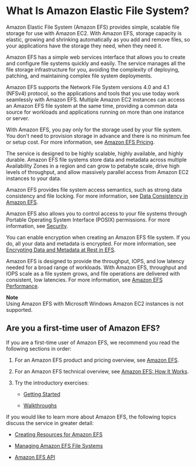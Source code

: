 # What Is Amazon Elastic File System?<a name="whatisefs"></a>

Amazon Elastic File System \(Amazon EFS\) provides simple, scalable file storage for use with Amazon EC2\. With Amazon EFS, storage capacity is elastic, growing and shrinking automatically as you add and remove files, so your applications have the storage they need, when they need it\.

Amazon EFS has a simple web services interface that allows you to create and configure file systems quickly and easily\. The service manages all the file storage infrastructure for you, avoiding the complexity of deploying, patching, and maintaining complex file system deployments\.

Amazon EFS supports the Network File System versions 4\.0 and 4\.1 \(NFSv4\) protocol, so the applications and tools that you use today work seamlessly with Amazon EFS\. Multiple Amazon EC2 instances can access an Amazon EFS file system at the same time, providing a common data source for workloads and applications running on more than one instance or server\.

With Amazon EFS, you pay only for the storage used by your file system\. You don't need to provision storage in advance and there is no minimum fee or setup cost\. For more information, see [Amazon EFS Pricing](https://aws.amazon.com/efs/pricing)\.

The service is designed to be highly scalable, highly available, and highly durable\. Amazon EFS file systems store data and metadata across multiple Availability Zones in a region and can grow to petabyte scale, drive high levels of throughput, and allow massively parallel access from Amazon EC2 instances to your data\.

Amazon EFS provides file system access semantics, such as strong data consistency and file locking\. For more information, see [Data Consistency in Amazon EFS](how-it-works.md#consistency)\.

 Amazon EFS also allows you to control access to your file systems through Portable Operating System Interface \(POSIX\) permissions\. For more information, see [Security](security-considerations.md)\.

You can enable encryption when creating an Amazon EFS file system\. If you do, all your data and metadata is encrypted\. For more information, see [Encrypting Data and Metadata at Rest in EFS](encryption.md)\.

Amazon EFS is designed to provide the throughput, IOPS, and low latency needed for a broad range of workloads\. With Amazon EFS, throughput and IOPS scale as a file system grows, and file operations are delivered with consistent, low latencies\. For more information, see [Amazon EFS Performance](performance.md)\.

**Note**  
Using Amazon EFS with Microsoft Windows Amazon EC2 instances is not supported\.

## Are you a first\-time user of Amazon EFS?<a name="welcome-first-time-user"></a>

 If you are a first\-time user of Amazon EFS, we recommend you read the following sections in order:

1. For an Amazon EFS product and pricing overview, see [Amazon EFS](https://aws.amazon.com/efs/)\.

1. For an Amazon EFS technical overview, see [Amazon EFS: How It Works](how-it-works.md)\. 

1. Try the introductory exercises:

   + [Getting Started](getting-started.md)

   + [Walkthroughs](walkthroughs.md)

If you would like to learn more about Amazon EFS, the following topics discuss the service in greater detail:

+ [Creating Resources for Amazon EFS](creating-using.md)

+ [Managing Amazon EFS File Systems](managing.md)

+ [Amazon EFS API](api-reference.md)